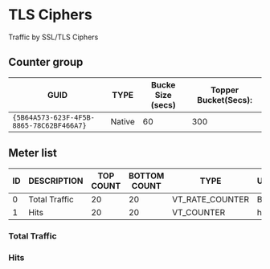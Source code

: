 # TLS Ciphers

Traffic by SSL/TLS Ciphers

## Counter group

| GUID                                     | TYPE   | Bucke Size (secs) | Topper Bucket(Secs): |
| ---------------------------------------- | ------ | ----------------- | -------------------- |
| `{5B64A573-623F-4F5B-8865-78C62BF466A7}` | Native | 60                | 300                  |



## Meter list



| ID  | DESCRIPTION   | TOP COUNT | BOTTOM COUNT | TYPE            | UNITS |
| --- | ------------- | --------- | ------------ | --------------- | ----- |
| 0   | Total Traffic | 20        | 20           | VT_RATE_COUNTER | Bps   |
| 1   | Hits          | 20        | 20           | VT_COUNTER      | hits  |



### Total Traffic
### Hits


